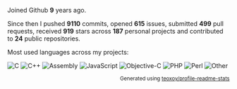 Joined Github **9** years ago.

Since then I pushed **9110** commits, opened **615** issues, submitted **499** pull requests, received **919** stars across **187** personal projects and contributed to **24** public repositories.

Most used languages across my projects:

![C](https://img.shields.io/static/v1?style=flat-square&label=%E2%A0%80&color=555&labelColor=%23555555&message=C%EF%B8%B193.6%25)
![C++](https://img.shields.io/static/v1?style=flat-square&label=%E2%A0%80&color=555&labelColor=%23f34b7d&message=C%2B%2B%EF%B8%B12.4%25)
![Assembly](https://img.shields.io/static/v1?style=flat-square&label=%E2%A0%80&color=555&labelColor=%236E4C13&message=Assembly%EF%B8%B11.4%25)
![JavaScript](https://img.shields.io/static/v1?style=flat-square&label=%E2%A0%80&color=555&labelColor=%23f1e05a&message=JavaScript%EF%B8%B10.9%25)
![Objective-C](https://img.shields.io/static/v1?style=flat-square&label=%E2%A0%80&color=555&labelColor=%23438eff&message=Objective-C%EF%B8%B10.5%25)
![PHP](https://img.shields.io/static/v1?style=flat-square&label=%E2%A0%80&color=555&labelColor=%234F5D95&message=PHP%EF%B8%B10.3%25)
![Perl](https://img.shields.io/static/v1?style=flat-square&label=%E2%A0%80&color=555&labelColor=%230298c3&message=Perl%EF%B8%B10.1%25)
![Other](https://img.shields.io/static/v1?style=flat-square&label=%E2%A0%80&color=555&labelColor=%23ededed&message=Other%EF%B8%B10.4%25)

<p align="right"><sub>Generated using <a href="https://github.com/marketplace/actions/profile-readme-stats">teoxoy/profile-readme-stats</a></sub></p>
